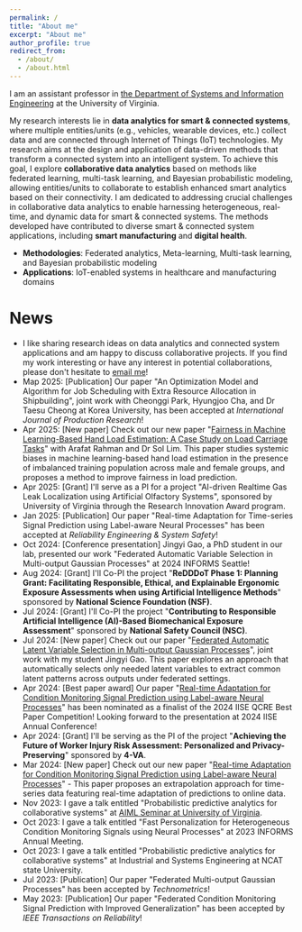 ```yaml
---
permalink: /
title: "About me"
excerpt: "About me"
author_profile: true
redirect_from: 
  - /about/
  - /about.html
---
```


I am an assistant professor in [the Department of Systems and Information Engineering](https://engineering.virginia.edu/departments/systems-and-information-engineering) at the University of Virginia.  

My research interests lie in **data analytics for smart & connected systems**, where multiple entities/units (e.g., vehicles, wearable devices, etc.) collect data and are connected through Internet of Things (IoT) technologies. My research aims at the design and application of data-driven methods that transform a connected system into an intelligent system. To achieve this goal, I explore **collaborative data analytics** based on methods like federated learning, multi-task learning, and Bayesian probabilistic modeling, allowing entities/units to collaborate to establish enhanced smart analytics based on their connectivity. I am dedicated to addressing crucial challenges in collaborative data analytics to enable harnessing heterogeneous, real-time, and dynamic data for smart & connected systems. The methods developed have contributed to diverse smart & connected system applications, including **smart manufacturing** and **digital health**.

- **Methodologies**: Federated analytics, Meta-learning, Multi-task learning, and Bayesian probabilistic modeling
- **Applications**: IoT-enabled systems in healthcare and manufacturing domains


News
======
* I like sharing research ideas on data analytics and connected system applications and am happy to discuss collaborative projects. If you find my work interesting or have any interest in potential collaborations, please don't hesitate to [email me](mailto:schung@virginia.edu)!
* Map 2025: [Publication] Our paper "An Optimization Model and Algorithm for Job Scheduling with Extra Resource Allocation in Shipbuilding", joint work with Cheonggi Park, Hyungjoo Cha, and Dr Taesu Cheong at Korea University, has been accepted at _International Journal of Production Research_!
* Apr 2025: [New paper] Check out our new paper "[Fairness in Machine Learning-Based Hand Load Estimation: A Case Study on Load Carriage Tasks](https://arxiv.org/pdf/2504.05610)" with Arafat Rahman and Dr Sol Lim. This paper studies systemic biases in machine learning-based hand load estimation in the presence of imbalanced training population across male and female groups, and proposes a method to improve fairness in load prediction.
* Apr 2025: [Grant] I'll serve as a PI for a project "AI-driven Realtime Gas Leak Localization using Artificial Olfactory Systems", sponsored by University of Virginia through the Research Innovation Award program. 
* Jan 2025: [Publication] Our paper "Real-time Adaptation for Time-series Signal Prediction using Label-aware Neural Processes" has been accepted at _Reliability Engineering & System Safety_! 
* Oct 2024: [Conference presentation] Jingyi Gao, a PhD student in our lab, presented our work "Federated Automatic Variable Selection in Multi-output Gaussian Processes" at 2024 INFORMS Seattle!
* Aug 2024: [Grant] I'll Co-PI the project "**ReDDDoT Phase 1: Planning Grant: Facilitating Responsible, Ethical, and Explainable Ergonomic Exposure Assessments when using Artificial Intelligence Methods**" sponsored by **National Science Foundation (NSF)**.
* Jul 2024: [Grant] I'll Co-PI the project "**Contributing to Responsible Artificial Intelligence (AI)-Based 
Biomechanical Exposure Assessment**" sponsored by **National Safety Council (NSC)**.
* Jul 2024: [New paper] Check out our paper "[Federated Automatic Latent Variable Selection in Multi-output Gaussian Processes](https://arxiv.org/abs/2407.16935)", joint work with my student Jingyi Gao. This paper explores an approach that automatically selects only needed latent variables to extract common latent patterns across outputs under federated settings. 
* Apr 2024: [Best paper award] Our paper "[Real-time Adaptation for Condition Monitoring Signal Prediction using Label-aware Neural Processes](https://arxiv.org/abs/2403.16377)" has been nominated as a finalist of the 2024 IISE QCRE Best Paper Competition! Looking forward to the presentation at 2024 IISE Annual Conference!
* Apr 2024: [Grant] I'll be serving as the PI of the project "**Achieving the Future of Worker Injury Risk Assessment: Personalized and Privacy-
Preserving**" sponsored by **4-VA**.
* Mar 2024: [New paper] Check out our new paper "[Real-time Adaptation for Condition Monitoring Signal Prediction using Label-aware Neural Processes](https://arxiv.org/abs/2403.16377)" - This paper proposes an extrapolation approach for time-series data featuring real-time adaptation of predictions to online data.    
* Nov 2023: I gave a talk entitled "Probabilistic predictive analytics for collaborative systems" at [AIML Seminar at University of Virginia](https://uvaml.github.io/pasttalks/2023-11-01/).
* Oct 2023: I gave a talk entitled "Fast Personalization for Heterogeneous Condition Monitoring Signals using Neural Processes" at 2023 INFORMS Annual Meeting.
* Oct 2023: I gave a talk entitled "Probabilistic predictive analytics for collaborative systems" at Industrial and Systems Engineering at NCAT state University.
* Jul 2023: [Publication] Our paper "Federated Multi-output Gaussian Processes" has been accepted by _Technometrics_!
* May 2023: [Publication] Our paper "Federated Condition Monitoring Signal Prediction with Improved Generalization" has been accepted by _IEEE Transactions on Reliability_!
